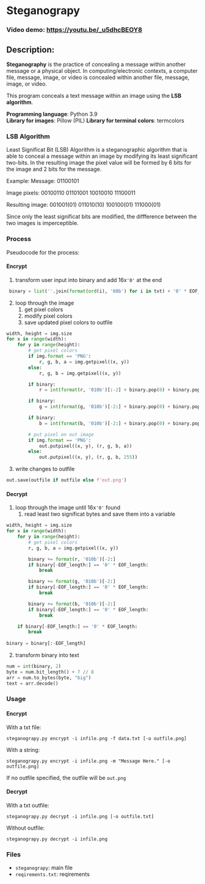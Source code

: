 # Steganograpy
### Video demo: https://youtu.be/_u5dhcBEOY8
## Description:
__Steganography__ is the practice of concealing a message within another message or a physical object.
In computing/electronic contexts, a computer file, message, image, or video is concealed within another file, message, image, or video.

This program conceals a text message within an image using the __LSB algorithm__.

**Programming language**: Python 3.9  
**Library for images**: Pillow (PIL) 
**Library for terminal colors**: termcolors  

### LSB Algorithm
Least Significat Bit (LSB) Algorithm is a steganographic algorithm that is able to conceal a message within an image by modifying its least significant two-bits.
In the resulting image the pixel value will be formed by 6 bits for the image and 2 bits for the message.

Example:
Message:
01100101

Image pixels:
00100110 01101001 10010010 11100011

Resulting image:
001001(01) 011010(10) 100100(01) 111000(01)

Since only the least significat bits are modified, the diffference between the two images is imperceptible.

### Process
Pseudocode for the process:
#### Encrypt
1. transform user input into binary and add 16x`'0'` at the end
```python
 binary = list(''.join(format(ord(i), '08b') for i in txt) + '0' * EOF_length)
```
2. loop through the image
    1. get pixel colors
    2. modify pixel colors
    3. save updated pixel colors to outfile
```python
width, height = img.size
for x in range(width):
    for y in range(height):
        # get pixel colors
        if img.format == 'PNG':
            r, g, b, a = img.getpixel((x, y))
        else:
            r, g, b = img.getpixel((x, y))

        if binary:
            r = int(format(r, '010b')[:-2] + binary.pop(0) + binary.pop(0), 2)

        if binary:
            g = int(format(g, '010b')[-2:] + binary.pop(0) + binary.pop(0), 2)

        if binary:
            b = int(format(b, '010b')[-2:] + binary.pop(0) + binary.pop(0), 2)

        # put pixel on out image
        if img.format == 'PNG':
            out.putpixel((x, y), (r, g, b, a))
        else:
            out.putpixel((x, y), (r, g, b, 255))
```
3. write changes to outfile
```python
out.save(outfile if outfile else f'out.png')
```
#### Decrypt
1. loop through the image until 16x`'0'` found
    1. read least two significat bytes and save them into a variable
```python
width, height = img.size
for x in range(width):
    for y in range(height):
        # get pixel colors
        r, g, b, a = img.getpixel((x, y))

        binary += format(r, '010b')[-2:]
        if binary[-EOF_length:] == '0' * EOF_length:
            break

        binary += format(g, '010b')[-2:]
        if binary[-EOF_length:] == '0' * EOF_length:
            break

        binary += format(b, '010b')[-2:]
        if binary[-EOF_length:] == '0' * EOF_length:
            break

    if binary[-EOF_length:] == '0' * EOF_length:
        break
 
binary = binary[:-EOF_length]
```
2. transform binary into text
```python
num = int(binary, 2)
byte = num.bit_length() + 7 // 8
arr = num.to_bytes(byte, "big")
text = arr.decode()
```

### Usage

#### Encrypt
With a txt file:
```
steganograpy.py encrypt -i infile.png -f data.txt [-o outfile.png]
```
With a string:
```
steganograpy.py encrypt -i infile.png -m "Message Here." [-o outfile.png]
```
If no outfile specified, the outfile will be `out.png`

#### Decrypt
With a txt outfile:
```
steganograpy.py decrypt -i infile.png [-o outfile.txt]
```
Without outfile:
```
steganograpy.py decrypt -i infile.png
```

### Files
- `steganograpy`: main file
- `reqirements.txt`: reqirements
